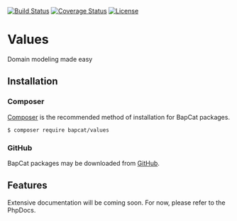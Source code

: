 [![Build Status](https://travis-ci.org/BapCat/Values.svg?branch=master)](https://travis-ci.org/BapCat/Values)
[![Coverage Status](https://coveralls.io/repos/BapCat/Values/badge.svg?branch=master)](https://coveralls.io/r/BapCat/Values?branch=master)
[![License](https://img.shields.io/packagist/l/BapCat/Values.svg)](https://img.shields.io/packagist/l/BapCat/Values.svg)

# Values
Domain modeling made easy

## Installation

### Composer
[Composer](https://getcomposer.org/) is the recommended method of installation for BapCat packages.

```
$ composer require bapcat/values
```

### GitHub

BapCat packages may be downloaded from [GitHub](https://github.com/BapCat/Values/).

## Features
Extensive documentation will be coming soon.  For now, please refer to the PhpDocs.